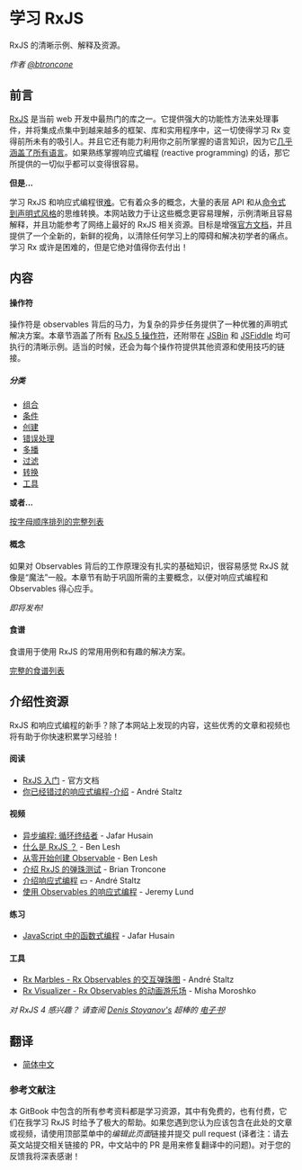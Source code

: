 # 学习 RxJS

RxJS 的清晰示例、解释及资源。

*作者 [@btroncone](https://twitter.com/BTroncone)*

## 前言

[RxJS](https://github.com/ReactiveX/rxjs) 是当前 web 开发中最热门的库之一。它提供强大的功能性方法来处理事件，并将集成点集中到越来越多的框架、库和实用程序中，这一切使得学习 Rx 变得前所未有的吸引人。并且它还有能力利用你之前所掌握的语言知识，因为它[几乎涵盖了所有语言](http://reactivex.io/languages.html)。如果熟练掌握响应式编程 (reactive programming) 的话，那它所提供的一切似乎都可以变得很容易。

**但是...**

学习 RxJS 和响应式编程很[难](https://twitter.com/hoss/status/742643506536153088)。它有着众多的概念，大量的表层 API 和从[命令式到声明式风格](http://codenugget.co/2015/03/05/declarative-vs-imperative-programming-web.html)的思维转换。本网站致力于让这些概念更容易理解，示例清晰且容易解释，并且功能参考了网络上最好的 RxJS 相关资源。目标是增强[官方文档](http://reactivex.io/rxjs/)，并且提供了一个全新的，新鲜的视角，以清除任何学习上的障碍和解决初学者的痛点。学习 Rx 或许是困难的，但是它绝对值得你去付出！

## 内容

#### 操作符

操作符是 observables 背后的马力，为复杂的异步任务提供了一种优雅的声明式解决方案。本章节涵盖了所有 [RxJS 5 操作符](/operators/README.md)，还附带在 [JSBin](https://jsbin.com) 和 [JSFiddle](https://jsfiddle.net) 均可执行的清晰示例。适当的时候，还会为每个操作符提供其他资源和使用技巧的链接。

##### 分类

* [组合](/operators/combination/README.md)
* [条件](/operators/conditional/README.md)
* [创建](/operators/creation/README.md)
* [错误处理](/operators/error_handling/README.md)
* [多播](/operators/multicasting/README.md)
* [过滤](/operators/filtering/README.md)
* [转换](/operators/transformation/README.md)
* [工具](/operators/utility/README.md)

**或者...**

[按字母顺序排列的完整列表](/operators/complete.md)

#### 概念

如果对 Observables 背后的工作原理没有扎实的基础知识，很容易感觉 RxJS 就像是“魔法”一般。本章节有助于巩固所需的主要概念，以便对响应式编程和 Observables 得心应手。

*即将发布!*

#### 食谱

食谱用于使用 RxJS 的常用用例和有趣的解决方案。

[完整的食谱列表](/recipes/README.md)

## 介绍性资源

RxJS 和响应式编程的新手？除了本网站上发现的内容，这些优秀的文章和视频也将有助于你快速积累学习经验！

#### 阅读

* [RxJS 入门](http://reactivex.io/rxjs/manual/overview.html#introduction) - 官方文档
* [你已经错过的响应式编程-介绍](https://gist.github.com/staltz/868e7e9bc2a7b8c1f754) - André Staltz

#### 视频

* [异步编程: 循环终结者](https://egghead.io/courses/mastering-asynchronous-programming-the-end-of-the-loop) - Jafar Husain
* [什么是 RxJS ？](https://egghead.io/lessons/rxjs-what-is-rxjs) - Ben Lesh
* [从零开始创建 Observable](https://egghead.io/lessons/rxjs-creating-observable-from-scratch) - Ben Lesh
* [介绍 RxJS 的弹珠测试](https://egghead.io/lessons/rxjs-introduction-to-rxjs-marble-testing) - Brian Troncone
* [介绍响应式编程](https://egghead.io/courses/introduction-to-reactive-programming) :dollar: - André Staltz
* [使用 Observables 的响应式编程](https://www.youtube.com/watch?v=HT7JiiqnYYc&feature=youtu.be) - Jeremy Lund

#### 练习

* [JavaScript 中的函数式编程](http://reactivex.io/learnrx/) - Jafar Husain

#### 工具

* [Rx Marbles - Rx Observables 的交互弹珠图](http://rxmarbles.com/) - André Staltz
* [Rx Visualizer - Rx Observables 的动画游乐场](https://rxviz.com) - Misha Moroshko

*对 RxJS 4 感兴趣？ 请查阅 [Denis Stoyanov's](https://github.com/xgrommx) 超棒的 [电子书](https://xgrommx.github.io/rx-book/)!*

## 翻译

  * [简体中文](https://rxjs-cn.github.io/learn-rxjs-operators)

### 参考文献注

本 GitBook 中包含的所有参考资料都是学习资源，其中有免费的，也有付费，它们在我学习 RxJS 时给予了极大的帮助。如果您遇到您认为应该包含在此处的文章或视频，请使用顶部菜单中的*编辑此页面*链接并提交 pull request (译者注：请去英文站提交相关链接的 PR，中文站中的 PR 是用来修复翻译中的问题)。对于您的反馈我将深表感谢！